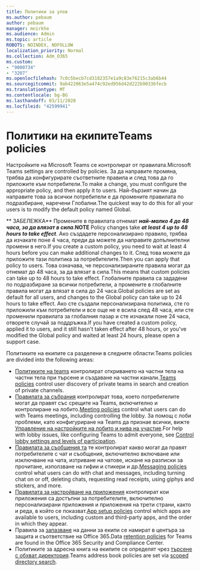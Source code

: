 ```yaml
---
title: Политики за улов
ms.author: pebaum
author: pebaum
manager: mnirkhe
ms.audience: Admin
ms.topic: article
ROBOTS: NOINDEX, NOFOLLOW
localization_priority: Normal
ms.collection: Adm_O365
ms.custom:
- "9000734"
- "3207"
ms.openlocfilehash: 7c0c5becb7cd3182357e1a9c83e76215c3ab6b44
ms.sourcegitcommit: 9ab422063e5a474c92ed956d42d222b90336fecb
ms.translationtype: MT
ms.contentlocale: bg-BG
ms.lasthandoff: 03/11/2020
ms.locfileid: "42599941"
---
```

# <a name="teams-policies"></a><span data-ttu-id="a60f1-102">Политики на екипите</span><span class="sxs-lookup"><span data-stu-id="a60f1-102">Teams policies</span></span>

<span data-ttu-id="a60f1-103">Настройките на Microsoft Teams се контролират от правилата.</span><span class="sxs-lookup"><span data-stu-id="a60f1-103">Microsoft Teams settings are controlled by policies.</span></span> <span data-ttu-id="a60f1-104">За да направите промяна, трябва да конфигурирате съответните правила и след това да го приложите към потребители.</span><span class="sxs-lookup"><span data-stu-id="a60f1-104">To make a change, you must configure the appropriate policy, and then apply it to users.</span></span> <span data-ttu-id="a60f1-105">Най-бързият начин да направите това за всички потребители е да промените правилата по подразбиране, наречени Глобални.</span><span class="sxs-lookup"><span data-stu-id="a60f1-105">The quickest way to do this for all your users is to modify the default policy named Global.</span></span> 

<span data-ttu-id="a60f1-106">\*\* ЗАБЕЛЕЖКА\*\* Промените в правилата отнемат ***най-малко 4 до 48 часа, за да влязат в сила***.</span><span class="sxs-lookup"><span data-stu-id="a60f1-106">**NOTE** Policy changes take ***at least 4 up to 48 hours to take effect***.</span></span> <span data-ttu-id="a60f1-107">Ако създадете персонализирано правило, трябва да изчакате поне 4 часа, преди да можете да направите допълнителни промени в него.</span><span class="sxs-lookup"><span data-stu-id="a60f1-107">If you create a custom policy, you need to wait at least 4 hours before you can make additional changes to it.</span></span> <span data-ttu-id="a60f1-108">След това можете да приложите тази политика за потребителите.</span><span class="sxs-lookup"><span data-stu-id="a60f1-108">Then you can apply that policy to users.</span></span> <span data-ttu-id="a60f1-109">Това означава, че персонализираните правила могат да отнемат до 48 часа, за да влязат в сила.</span><span class="sxs-lookup"><span data-stu-id="a60f1-109">This means that custom policies can take up to 48 hours to take effect.</span></span> <span data-ttu-id="a60f1-110">Глобалните правила са зададени по подразбиране за всички потребители, а промените в глобалните правила могат да влязат в сила до 24 часа.</span><span class="sxs-lookup"><span data-stu-id="a60f1-110">Global policies are set as default for all users, and changes to the Global policy can take up to 24 hours to take effect.</span></span> <span data-ttu-id="a60f1-111">Ако сте създали персонализирана политика, сте го приложили към потребители и все още не е всила след 48 часа, или сте променили правилата за глобалния пазар и сте изчакали поне 24 часа, отворете случай за поддръжка.</span><span class="sxs-lookup"><span data-stu-id="a60f1-111">If you have created a custom policy, applied it to users, and it still hasn't taken effect after 48 hours, or you've modified the Global policy and waited at least 24 hours, please open a support case.</span></span>

<span data-ttu-id="a60f1-112">Политиките на екипите са разделени в следните области:</span><span class="sxs-lookup"><span data-stu-id="a60f1-112">Teams policies are divided into the following areas:</span></span>

- <span data-ttu-id="a60f1-113">[Политиките на teams](https://docs.microsoft.com/MicrosoftTeams/teams-policies) контролират откриването на частни тела на частни тела при търсене и създаване на частни канали.</span><span class="sxs-lookup"><span data-stu-id="a60f1-113">[Teams policies](https://docs.microsoft.com/MicrosoftTeams/teams-policies) control user discovery of private teams in search and creation of private channels.</span></span>  
- <span data-ttu-id="a60f1-114">[Правилата за събрания](https://docs.microsoft.com/microsoftteams/meeting-policies-in-teams) контролират това, което потребителите могат да правят със срещите на Teams, включително и контролиране на лобито.</span><span class="sxs-lookup"><span data-stu-id="a60f1-114">[Meeting policies](https://docs.microsoft.com/microsoftteams/meeting-policies-in-teams) control what users can do with Teams meetings, including controlling the lobby.</span></span> <span data-ttu-id="a60f1-115">За помощ с лоби проблеми, като конфигуриране на Teams да признае всички, вижте [Управление на настройките на лобито и нива на участие](https://docs.microsoft.com/alchemyinsights/bypass-lobby).</span><span class="sxs-lookup"><span data-stu-id="a60f1-115">For help with lobby issues, like configuring Teams to admit everyone, see [Control lobby settings and levels of participation](https://docs.microsoft.com/alchemyinsights/bypass-lobby).</span></span>
- <span data-ttu-id="a60f1-116">[Правилата за съобщения та](https://docs.microsoft.com/microsoftteams/messaging-policies-in-teams) те контролират какво могат да правят потребителите с чат и съобщения, включително включване или изключване на чата, изтриване на чатове, искане на разписки за прочитане, използване на гифии и стикери и др.</span><span class="sxs-lookup"><span data-stu-id="a60f1-116">[Messaging policies](https://docs.microsoft.com/microsoftteams/messaging-policies-in-teams) control what users can do with chat and messages, including turning chat on or off, deleting chats, requesting read receipts, using giphys and stickers, and more.</span></span>
- <span data-ttu-id="a60f1-117">[Правилата за настройване на приложения](https://docs.microsoft.com/MicrosoftTeams/teams-app-setup-policies) контролират кои приложения са достъпни за потребителите, включително персонализирани приложения и приложения на трети страни, както и реда, в който се показват.</span><span class="sxs-lookup"><span data-stu-id="a60f1-117">[App setup policies](https://docs.microsoft.com/MicrosoftTeams/teams-app-setup-policies) control which apps are available to users, including custom and third-party apps, and the order in which they appear.</span></span>  
- <span data-ttu-id="a60f1-118">Правила за [запазване](https://docs.microsoft.com/microsoftteams/retention-policies) на данни за екипи се намират в центъра за защита и съответствие на Office 365.</span><span class="sxs-lookup"><span data-stu-id="a60f1-118">Data [retention policies](https://docs.microsoft.com/microsoftteams/retention-policies) for Teams are found in the Office 365 Security and Compliance Center.</span></span>
- <span data-ttu-id="a60f1-119">Политиките за адресна книга на екипите се определят чрез [търсене с обхват директория](https://docs.microsoft.com/MicrosoftTeams/teams-scoped-directory-search).</span><span class="sxs-lookup"><span data-stu-id="a60f1-119">Teams address book policies are set via [scoped directory search](https://docs.microsoft.com/MicrosoftTeams/teams-scoped-directory-search).</span></span>